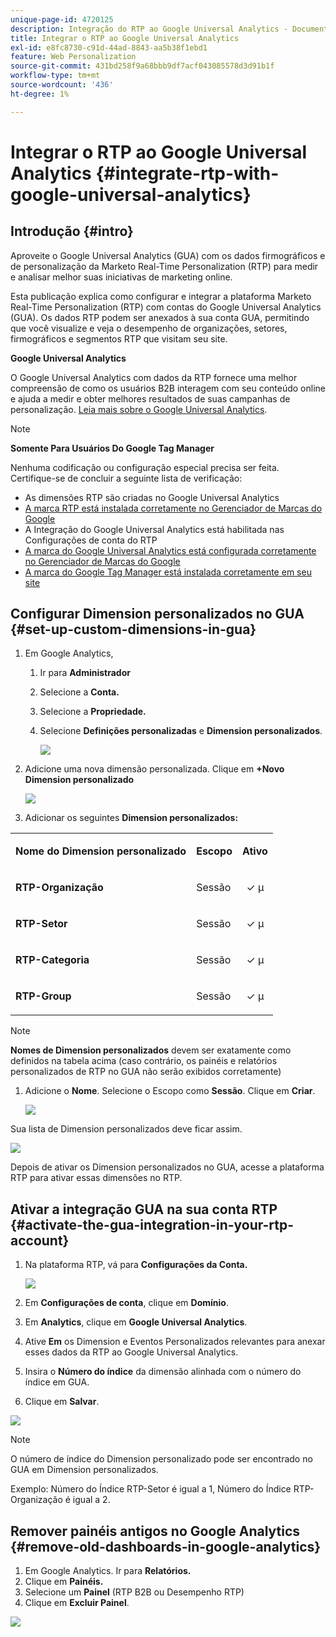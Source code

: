 ```yaml
---
unique-page-id: 4720125
description: Integração do RTP ao Google Universal Analytics - Documentação do Marketo - Documentação do produto
title: Integrar o RTP ao Google Universal Analytics
exl-id: e8fc8730-c91d-44ad-8843-aa5b38f1ebd1
feature: Web Personalization
source-git-commit: 431bd258f9a68bbb9df7acf043085578d3d91b1f
workflow-type: tm+mt
source-wordcount: '436'
ht-degree: 1%

---
```


# Integrar o RTP ao Google Universal Analytics {#integrate-rtp-with-google-universal-analytics}

## Introdução {#intro}

Aproveite o Google Universal Analytics (GUA) com os dados firmográficos e de personalização da Marketo Real-Time Personalization (RTP) para medir e analisar melhor suas iniciativas de marketing online.

Esta publicação explica como configurar e integrar a plataforma Marketo Real-Time Personalization (RTP) com contas do Google Universal Analytics (GUA). Os dados RTP podem ser anexados à sua conta GUA, permitindo que você visualize e veja o desempenho de organizações, setores, firmográficos e segmentos RTP que visitam seu site.

**Google Universal Analytics**

O Google Universal Analytics com dados da RTP fornece uma melhor compreensão de como os usuários B2B interagem com seu conteúdo online e ajuda a medir e obter melhores resultados de suas campanhas de personalização. [Leia mais sobre o Google Universal Analytics](https://support.google.com/analytics/answer/2790010/?hl=en&amp;authuser=1).

>[!NOTE]
>
>**Somente Para Usuários Do Google Tag Manager**
>
>Nenhuma codificação ou configuração especial precisa ser feita. Certifique-se de concluir a seguinte lista de verificação:
>
>* As dimensões RTP são criadas no Google Universal Analytics
>* [A marca RTP está instalada corretamente no Gerenciador de Marcas do Google](https://docs.marketo.com/display/public/DOCS/Implementing+RTP+using+Google+Tag+Manager)
>* A Integração do Google Universal Analytics está habilitada nas Configurações de conta do RTP
>* [A marca do Google Universal Analytics está configurada corretamente no Gerenciador de Marcas do Google](https://support.google.com/tagmanager/answer/6107124?hl=en)
>* [A marca do Google Tag Manager está instalada corretamente em seu site](https://developers.google.com/tag-manager/quickstart)

## Configurar Dimension personalizados no GUA {#set-up-custom-dimensions-in-gua}

1. Em Google Analytics,

   1. Ir para **Administrador**
   1. Selecione a **Conta.**
   1. Selecione a **Propriedade.**
   1. Selecione **Definições personalizadas** e **Dimension personalizados**.

      ![](assets/image2014-11-29-11-3a2-3a32.png)

1. Adicione uma nova dimensão personalizada. Clique em **+Novo Dimension personalizado**

   ![](assets/image2014-11-29-11-3a8-3a16.png)

1. Adicionar os seguintes **Dimension personalizados:**

<table> 
 <tbody> 
  <tr> 
   <td><p><strong>Nome do Dimension personalizado</strong></p></td> 
   <td><p><strong>Escopo</strong></p></td> 
   <td><p><strong>Ativo</strong></p></td> 
  </tr> 
  <tr> 
   <td><p><strong>RTP-Organização</strong></p></td> 
   <td><p>Sessão</p></td> 
   <td><p align="center">✓ µ</p></td> 
  </tr> 
  <tr> 
   <td><p><strong>RTP-Setor</strong></p></td> 
   <td><p>Sessão</p></td> 
   <td><p align="center">✓ µ</p></td> 
  </tr> 
  <tr> 
   <td><p><strong>RTP-Categoria</strong></p></td> 
   <td><p>Sessão</p></td> 
   <td><p align="center">✓ µ</p></td> 
  </tr> 
  <tr> 
   <td><p><strong>RTP-Group</strong></p></td> 
   <td><p>Sessão</p></td> 
   <td><p align="center">✓ µ</p></td> 
  </tr> 
 </tbody> 
</table>

>[!NOTE]
>
>**Nomes de Dimension personalizados** devem ser exatamente como definidos na tabela acima (caso contrário, os painéis e relatórios personalizados de RTP no GUA não serão exibidos corretamente)

1. Adicione o **Nome**. Selecione o Escopo como **Sessão**. Clique em **Criar**.

   ![](assets/image2014-11-29-11-3a12-3a51.png)

Sua lista de Dimension personalizados deve ficar assim.

![](assets/image2014-11-29-11-36-50-version-2.png)

Depois de ativar os Dimension personalizados no GUA, acesse a plataforma RTP para ativar essas dimensões no RTP.

## Ativar a integração GUA na sua conta RTP {#activate-the-gua-integration-in-your-rtp-account}

1. Na plataforma RTP, vá para **Configurações da Conta.**

   ![](assets/image2014-11-29-11-3a27-3a7.png)

1. Em **Configurações de conta**, clique em **Domínio**.
1. Em **Analytics**, clique em **Google Universal Analytics**.
1. Ative **Em** os Dimension e Eventos Personalizados relevantes para anexar esses dados da RTP ao Google Universal Analytics.
1. Insira o **Número do índice** da dimensão alinhada com o número do índice em GUA.
1. Clique em **Salvar**.

![](assets/image2014-11-29-11-31-23-version-2.png)

>[!NOTE]
>
>O número de índice do Dimension personalizado pode ser encontrado no GUA em Dimension personalizados.
>
>Exemplo: Número do Índice RTP-Setor é igual a 1, Número do Índice RTP-Organização é igual a 2.

## Remover painéis antigos no Google Analytics {#remove-old-dashboards-in-google-analytics}

1. Em Google Analytics. Ir para **Relatórios.**
1. Clique em **Painéis.**
1. Selecione um **Painel** (RTP B2B ou Desempenho RTP)
1. Clique em **Excluir Painel**.

![](assets/image2014-11-29-11-3a42-3a55.png)
